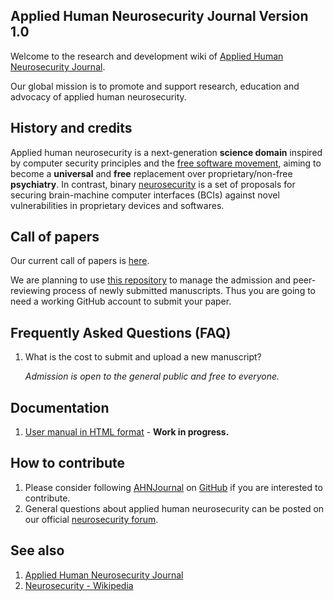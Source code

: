## Applied Human Neurosecurity Journal Version 1.0 

Welcome to the research and development wiki of [Applied Human Neurosecurity Journal](https://open-neurosecurity.org).

Our global mission is to promote and support research, education and advocacy of applied human neurosecurity.  

## History and credits

Applied human neurosecurity is a next-generation **science domain** inspired by computer security principles and the [free software movement](https://www.gnu.org), aiming to become a **universal** and **free** replacement over proprietary/non-free **psychiatry**. In contrast, binary [neurosecurity](https://www.wikipedia.org/wiki/Neurosecurity) is a set of proposals for securing brain-machine computer interfaces (BCIs) against novel vulnerabilities in proprietary devices and softwares. 

## Call of papers 

Our current call of papers is [here](https://open-neurosecurity.org/editorial/163).

We are planning to use [this repository](https://github.com/AHNJournal/ahnjournal-preprints) to manage the admission and peer-reviewing process of newly submitted manuscripts. Thus you are going to need a working GitHub account to submit your paper.  

## Frequently Asked Questions (FAQ)

1. What is the cost to submit and upload a new manuscript? 
   
   *Admission is open to the general public and free to everyone.* 

## Documentation 

1. [User manual in HTML format](https://open-neurosecurity.org/documentation/) - **Work in progress.**   

## How to contribute 

1. Please consider following [AHNJournal](https://github.com/AHNJournal) on [GitHub](https://github.com/) if you are interested to contribute.
2. General questions about applied human neurosecurity can be posted on our official [neurosecurity forum](https://open-neurosecurity.org/forum/t/neurosecurity).

## See also
1. [Applied Human Neurosecurity Journal](https://open-neurosecurity.org)
2. [Neurosecurity - Wikipedia](https://en.wikipedia.org/wiki/Neurosecurity)

<!--

**Here are some ideas to get you started:**

🙋‍♀️ A short introduction - what is your organization all about?
🌈 Contribution guidelines - how can the community get involved?
👩‍💻 Useful resources - where can the community find your docs? Is there anything else the community should know?
🍿 Fun facts - what does your team eat for breakfast?
🧙 Remember, you can do mighty things with the power of [Markdown](https://docs.github.com/github/writing-on-github/getting-started-with-writing-and-formatting-on-github/basic-writing-and-formatting-syntax)
-->
